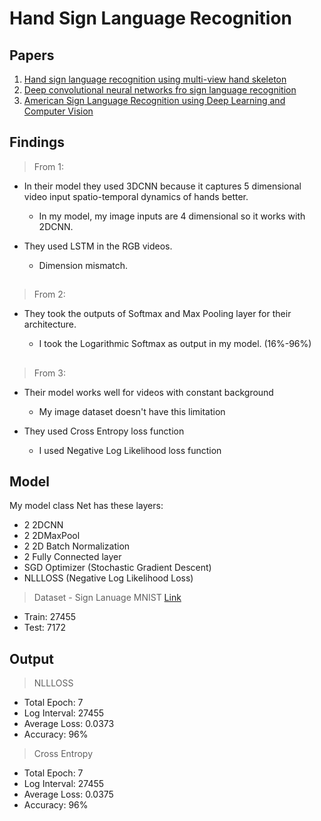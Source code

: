 # Hand Sign Language Recognition

##

## Papers

1. [Hand sign language recognition using multi-view hand skeleton](https://www.sciencedirect.com/science/article/abs/pii/S0957417420301615)
2. [Deep convolutional neural networks fro sign language recognition](https://ieeexplore.ieee.org/abstract/document/8316344/)
3. [American Sign Language Recognition using Deep
   Learning and Computer Vision](https://ieeexplore.ieee.org/abstract/document/8622141)

##

## Findings

> From 1:

- In their model they used 3DCNN because it captures 5 dimensional video input spatio-temporal dynamics of hands better.

  - In my model, my image inputs are 4 dimensional so it works with 2DCNN.

- They used LSTM in the RGB videos.

  - Dimension mismatch.

##

> From 2:

- They took the outputs of Softmax and Max Pooling layer for their architecture.

  - I took the Logarithmic Softmax as output in my model. (16%-96%)

##

> From 3:

- Their model works well for videos with constant background

  - My image dataset doesn't have this limitation

- They used Cross Entropy loss function

  - I used Negative Log Likelihood loss function

##

## Model

My model class Net has these layers:

- 2 2DCNN
- 2 2DMaxPool
- 2 2D Batch Normalization
- 2 Fully Connected layer
- SGD Optimizer (Stochastic Gradient Descent)
- NLLLOSS (Negative Log Likelihood Loss)

> Dataset - Sign Lanuage MNIST [Link](https://www.kaggle.com/datamunge/sign-language-mnist)

- Train: 27455
- Test: 7172

## Output

> NLLLOSS

- Total Epoch: 7
- Log Interval: 27455
- Average Loss: 0.0373
- Accuracy: 96%

> Cross Entropy

- Total Epoch: 7
- Log Interval: 27455
- Average Loss: 0.0375
- Accuracy: 96%

##
